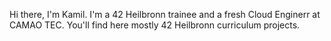 <!---##### Hi there :v:--->

<!---...for the last 2 years I've been exploring various concepts of programming, constantly looking for new oportunities to learn. It brought me here to 42 Heilbronn where I currently study.<br />Here are some of my favorite projects.--->

<!---I'm Kamil, another 22 years old dude with love for coding.<br />Here are some of my 42 projects.--->

Hi there, I'm Kamil. I'm a 42 Heilbronn trainee and a fresh Cloud Enginerr at CAMAO TEC. You'll find here mostly 42 Heilbronn curriculum projects.
